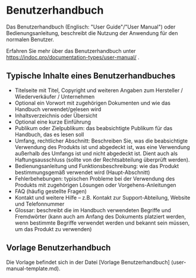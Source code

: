 # Benutzerhandbuch
Das Benutzerhandbuch (Englisch: "User Guide"/"User Manual") oder Bedienungsanleitung, beschreibt die Nutzung der Anwendung für den normalen Benutzer.

Erfahren Sie mehr über das Benutzerhandbuch unter https://indoc.pro/documentation-types/user-manual/ .


## Typische Inhalte eines Benutzerhandbuches

- Titelseite mit Titel, Copyright und weiteren Angaben zum Hersteller / Wiederverkäufer / Unternehmen
- Optional ein Vorwort mit zugehörigen Dokumenten und wie das Handbuch verwendet/gelesen wird
- Inhaltsverzeichnis oder Übersicht
- Optional eine kurze Einführung
- Publikum oder Zielpublikum: das beabsichtigte Publikum für das Handbuch, das es lesen soll
- Umfang, rechtlicher Abschnitt: Beschreiben Sie, was die beabsichtigte Verwendung des Produkts ist und abgedeckt ist, was eine Verwendung außerhalb des Umfangs ist und nicht abgedeckt ist. Dient auch als Haftungsausschluss (sollte von der Rechtsabteilung überprüft werden).
- Bedienungsanleitung und Funktionsbeschreibung: wie das Produkt bestimmungsgemäß verwendet wird (Haupt-Abschnitt)
- Fehlerbehebungen: typischen Probleme bei der Verwendung des Produkts mit zugehörigen Lösungen oder Vorgehens-Anleitungen
- FAQ (häufig gestellte Fragen)
- Kontakt und weitere Hilfe – z.B. Kontakt zur Support-Abteilung, Website und Telefonnummer
- Glossar: beschreibt die im Handbuch verwendeten Begriffe und Fremdwörter (kann auch am Anfang des Dokuments platziert werden, wenn bestimmte Begriffe verwendet werden und bekannt sein müssen, um das Produkt zu verwenden)

## Vorlage Benutzerhandbuch
Die Vorlage befindet sich in der Datei [Vorlage Benutzerhandbuch] (user-manual-template.md).
